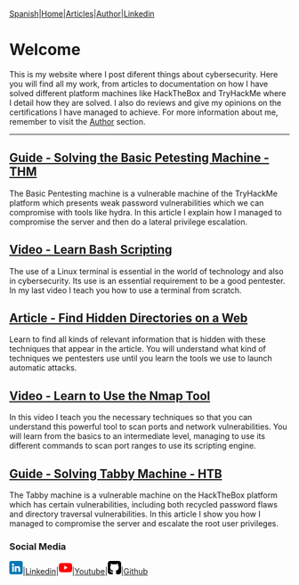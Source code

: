 [Spanish](https://emersontech.github.io)|[Home](https://emersontech.github.io/en/index.html)|[Articles](https://emersontech.github.io/en/nav/page1.html)|[Author](https://emersontech.github.io/en/nav/about.html)|[Linkedin](https://www.linkedin.com/in/emersontech/)

# Welcome
This is my website where I post diferent things about cybersecurity. Here you will find all my work, from articles to documentation on how I have solved different platform machines like HackTheBox and TryHackMe where I detail how they are solved. I also do reviews and give my opinions on the certifications I have managed to achieve. For more information about me, remember to visit the [Author](https://emersontech.github.io/en/nav/about.html) section.

---------------------------------------------

## [Guide - Solving the Basic Petesting Machine - THM](https://emersontech.github.io/en/posts/basic_petesting-machine-thm.html)
The Basic Pentesting machine is a vulnerable machine of the TryHackMe platform which presents weak password vulnerabilities which we can compromise with tools like hydra. In this article I explain how I managed to compromise the server and then do a lateral privilege escalation.

## [Video - Learn Bash Scripting](https://emersontech.github.io/en/posts/bash-scripting-for-hackers.html)
The use of a Linux terminal is essential in the world of technology and also in cybersecurity. Its use is an essential requirement to be a good pentester. In my last video I teach you how to use a terminal from scratch.

## [Article - Find Hidden Directories on a Web](https://emersontech.github.io/en/posts/web-content-enumeration-techniques.html)
Learn to find all kinds of relevant information that is hidden with these techniques that appear in the article. You will understand what kind of techniques we pentesters use until you learn the tools we use to launch automatic attacks.

## [Video - Learn to Use the Nmap Tool](https://emersontech.github.io/en/posts/find-vulnerabilities-in-the-network-tutorial-nmap.html)
In this video I teach you the necessary techniques so that you can understand this powerful tool to scan ports and network vulnerabilities. You will learn from the basics to an intermediate level, managing to use its different commands to scan port ranges to use its scripting engine.

## [Guide - Solving Tabby Machine - HTB](https://emersontech.github.io/en/posts/solving-tabby-machine-htb.html)
The Tabby machine is a vulnerable machine on the HackTheBox platform which has certain vulnerabilities, including both recycled password flaws and directory traversal vulnerabilities. In this article I show you how I managed to compromise the server and escalate the root user privileges.
### Social Media

![img](/img/linkedin.png)|[Linkedin](https://www.linkedin.com/in/emersontech/)|![img](/img/youtube.png)|[Youtube](https://www.youtube.com/channel/UChNTj2xNpEQiliMv-IJbWvQ)|![img](/img/github.png)|[Github](https://github.com/emersontech)
